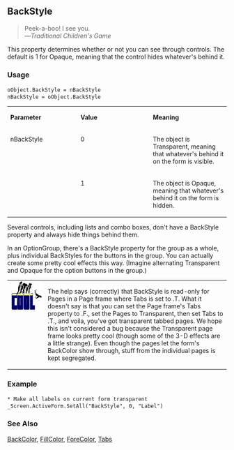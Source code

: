 ## BackStyle

>Peek-a-boo! I see you.<br>
 &mdash;*Traditional Children's Game*

This property determines whether or not you can see through controls. The default is 1 for Opaque, meaning that the control hides whatever's behind it.

### Usage

```foxpro
oObject.BackStyle = nBackStyle
nBackStyle = oObject.BackStyle
```
<table>
<tr>
  <td width="32%" valign="top">
  <p><b>Parameter</b></p>
  </td>
  <td width=23% valign=top>
  <p><b>Value</b></p>
  </td>
  <td width=45% valign=top>
  <p><b>Meaning</b></p>
  </td>
 </tr>
<tr>
  <td width=32% rowspan=2 valign=top>
  <p>nBackStyle</p>
  </td>
  <td width=23% valign=top>
  <p>0</p>
  </td>
  <td width=45% valign=top>
  <p>The object is Transparent, meaning that whatever's behind it on the form is visible.</p>
  </td>
 </tr>
<tr>
  <td width=33% valign=top>
  <p>1</p>
  </td>
  <td width=67% valign=top>
  <p>The object is Opaque, meaning that whatever's behind it on the form is hidden.</p>
  </td>
 </tr>
</table>

Several controls, including lists and combo boxes, don't have a BackStyle property and always hide things behind them.

In an OptionGroup, there's a BackStyle property for the group as a whole, plus individual BackStyles for the buttons in the group. You can actually create some pretty cool effects this way. (Imagine alternating Transparent and Opaque for the option buttons in the group.)

<table>
<tr>
  <td width="17%" valign="top">
<img width="114" height="66" src="cool.gif">
  </td>
  <td width=83%>
  <p>The help says (correctly) that BackStyle is read-only for Pages in a Page frame where Tabs is set to .T. What it doesn't say is that you can set the Page frame's Tabs property to .F., set the Pages to Transparent, then set Tabs to .T., and voila, you've got transparent tabbed pages. We hope this isn't considered a bug because the Transparent page frame looks pretty cool (though some of the 3-D effects are a little strange). Even though the pages let the form's BackColor show through, stuff from the individual pages is kept segregated.</p>
  </td>
 </tr>
</table>

### Example

```foxpro
* Make all labels on current form transparent
_Screen.ActiveForm.SetAll("BackStyle", 0, "Label")
```
### See Also

[BackColor](s4g335.md), [FillColor](s4g362.md), [ForeColor](s4g335.md), [Tabs](s4g545.md)